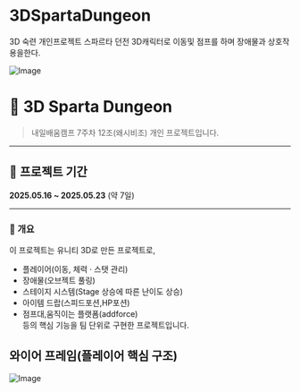 # 3DSpartaDungeon
3D 숙련 개인프로젝트 스파르타 던전 3D캐릭터로 이동및 점프를 하며 장애물과 상호작용을한다.

![Image](https://github.com/user-attachments/assets/0508491c-1ad3-43d8-8e50-04c55fcf5eee)


# 🎯 3D Sparta Dungeon
> 내일배움캠프 7주차 12조(왜시비조) 개인 프로젝트입니다.

---

## 📆 프로젝트 기간  
**2025.05.16 ~ 2025.05.23** (약 7일)

---


### 📖 개요  
이 프로젝트는 유니티 3D로 만든 프로젝트로,  
- 플레이어(이동, 체력 · 스탯 관리)  
- 장애물(오브젝트 풀링)
- 스테이지 시스템(Stage 상승에 따른 난이도 상승)  
- 아이템 드랍(스피드포션,HP포션)
- 점프대,움직이는 플랫폼(addforce)  
등의 핵심 기능을 팀 단위로 구현한 프로젝트입니다.

## 와이어 프레임(플레이어 핵심 구조)
![Image](https://github.com/user-attachments/assets/1617ecab-248c-4165-b3e3-298fc9d84c73)

